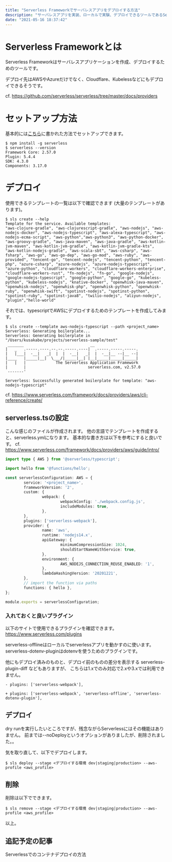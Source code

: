 ```yaml
---
title: "Serverless Frameworkでサーバレスアプリをデプロイする方法"
description: "サーバレスアプリを実装、ローカルで実験、デプロイできるツールであるServerless Frameworkの使い方を紹介します。"
date: "2021-05-16 18:37:42"
---
```


# Serverless Frameworkとは
Serverless Frameworkはサーバレスアプリケーションを作成、デプロイするためのツールです。

デプロイ先はAWSやAzureだけでなく、Cloudflare、Kubelessなどにもデプロイできるそうです。

cf. https://github.com/serverless/serverless/tree/master/docs/providers

# セットアップ方法
基本的には[こちら](https://www.serverless.com/framework/docs/providers/aws/guide/installation/)に書かれた方法でセットアップできます。

```terminal
$ npm install -g serverless
$ serverless --version
Framework Core: 2.57.0
Plugin: 5.4.4
SDK: 4.3.0
Components: 3.17.0
```

# デプロイ
使用できるテンプレートの一覧は以下で確認できます (大量のテンプレートがあります)。

```terminal
$ sls create --help
Template for the service. Available templates:
"aws-clojure-gradle", "aws-clojurescript-gradle", "aws-nodejs", "aws-nodejs-docker", "aws-nodejs-typescript", "aws-alexa-typescript", "aws-nodejs-ecma-script", "aws-python","aws-python3", "aws-python-docker", "aws-groovy-gradle", "aws-java-maven", "aws-java-gradle", "aws-kotlin-jvm-maven", "aws-kotlin-jvm-gradle", "aws-kotlin-jvm-gradle-kts", "aws-kotlin-nodejs-gradle", "aws-scala-sbt", "aws-csharp", "aws-fsharp", "aws-go", "aws-go-dep", "aws-go-mod", "aws-ruby", "aws-provided", "tencent-go", "tencent-nodejs", "tencent-python", "tencent-php", "azure-csharp", "azure-nodejs", "azure-nodejs-typescript", "azure-python", "cloudflare-workers", "cloudflare-workers-enterprise", "cloudflare-workers-rust", "fn-nodejs", "fn-go", "google-nodejs", "google-nodejs-typescript", "google-python", "google-go", "kubeless-python", "kubeless-nodejs", "knative-docker", "openwhisk-java-maven", "openwhisk-nodejs", "openwhisk-php", "openwhisk-python", "openwhisk-ruby", "openwhisk-swift", "spotinst-nodejs", "spotinst-python", "spotinst-ruby", "spotinst-java8", "twilio-nodejs", "aliyun-nodejs", "plugin","hello-world"
```

それでは、typescriptでAWSにデプロイするためのテンプレートを作成してみます。

```terminal
$ sls create --template aws-nodejs-typescript --path <project_name>
Serverless: Generating boilerplate...
Serverless: Generating boilerplate in "/Users/kusakabe/projects/serverless-sample/test"
 _______                             __
|   _   .-----.----.--.--.-----.----|  .-----.-----.-----.
|   |___|  -__|   _|  |  |  -__|   _|  |  -__|__ --|__ --|
|____   |_____|__|  \___/|_____|__| |__|_____|_____|_____|
|   |   |             The Serverless Application Framework
|       |                           serverless.com, v2.57.0
 -------'

Serverless: Successfully generated boilerplate for template: "aws-nodejs-typescript"
```

cf. https://www.serverless.com/framework/docs/providers/aws/cli-reference/create/

## serverless.tsの設定
こんな感じのファイルが作成されます。
他の言語でテンプレートを作成すると、serverless.ymlになります。
基本的な書き方は以下を参考にすると良いです。
cf. https://www.serverless.com/framework/docs/providers/aws/guide/intro/

```typescript:title=serverless.ts
import type { AWS } from '@serverless/typescript';

import hello from '@functions/hello';

const serverlessConfiguration: AWS = {
		service: '<project_name>',
		frameworkVersion: '2',
		custom: {
				webpack: {
						webpackConfig: './webpack.config.js',
						includeModules: true,
				},
		},
		plugins: ['serverless-webpack'],
		provider: {
				name: 'aws',
				runtime: 'nodejs14.x',
				apiGateway: {
						minimumCompressionSize: 1024,
						shouldStartNameWithService: true,
				},
				environment: {
						AWS_NODEJS_CONNECTION_REUSE_ENABLED: '1',
				},
				lambdaHashingVersion: '20201221',
		},
		// import the function via paths
		functions: { hello },
};

module.exports = serverlessConfiguration;
```

### 入れておくと良いプラグイン
以下のサイトで使用できるプラグインを確認できます。
https://www.serverless.com/plugins

serverless-offlineはローカルでserverlessアプリを動かすのに使います。
serverless-dotenv-pluginはdotenvを使うためのプラグインです。

他にもデプロイ済みのものと、デプロイ前のものの差分を表示する serverless-plugin-diff などもありますが、 こちらは1.xでのみ対応で2.xや3.xでは利用できません。

```diff-highlight-typescript
- plugins: ['serverless-webpack'],

+ plugins: ['serverless-webpack', 'serverless-offline', 'serverless-dotenv-plugin'],
```

## デプロイ
dry runを実行したいところですが、残念ながらServerlessにはその機能はありません。
前までは--noDeployというオプションがありましたが、削除されました。。

気を取り直して、以下でデプロイします。

```terminal
$ sls deploy --stage <デプロイする環境 dev|staging|production> --aws-profile <aws_profile>
```

## 削除
削除は以下でできます。

```terminal
$ sls remove --stage <デプロイする環境 dev|staging|production> --aws-profile <aws_profile>
```

以上。

## 追記予定の記事
Serverlessでのコンテナデプロイの方法

